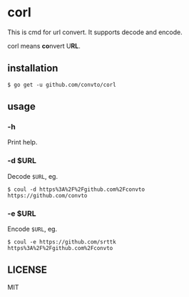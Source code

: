 # corl
This is cmd for url convert. It supports decode and encode.

corl means **co**nvert U**RL**.

## installation
```
$ go get -u github.com/convto/corl
```

## usage
### -h
Print help.

### -d $URL
Decode `$URL`, eg.
```
$ coul -d https%3A%2F%2Fgithub.com%2Fconvto
https://github.com/convto
```

### -e $URL
Encode `$URL`, eg.
```
$ coul -e https://github.com/srttk
https%3A%2F%2Fgithub.com%2Fconvto
```

## LICENSE
MIT
